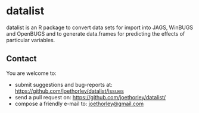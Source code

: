 datalist
====

datalist is an R package to convert data sets for import 
into JAGS, WinBUGS and OpenBUGS and to generate data.frames for predicting
the effects of particular variables.

Contact
----------

You are welcome to:

* submit suggestions and bug-reports at: https://github.com/joethorley/datalist/issues
* send a pull request on: https://github.com/joethorley/datalist/
* compose a friendly e-mail to: joethorley@gmail.com
